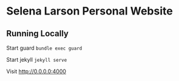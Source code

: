 # Selena Larson Personal Website

## Running Locally

Start guard `bundle exec guard`

Start jekyll `jekyll serve`

Visit http://0.0.0.0:4000